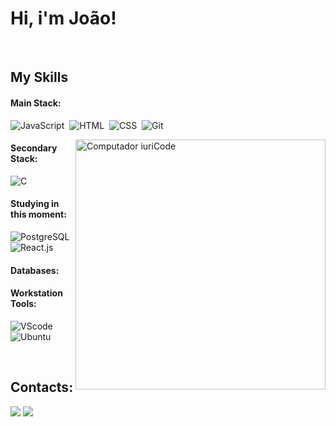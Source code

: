 
<h1>Hi, i'm João!</h1>

<!--<p align="center">I ❤️ solve great challenges using tech. <br><br> From backend development using Flask to frontend development using ReactTS, I am <strong>passionate to discover new stuffs</strong> and use them to create high quality solutions. Today, I'm a <strong>full stack initial-level developer</strong> focused on web development.</p>&nbsp; -->

<!-- <div  align="center" style="margin-bottom:100px"> -->
<!-- <img width=55% align="center"  src="https://github-readme-streak-stats.herokuapp.com?user=kyronsatt&theme=radical&mode=weekly" /> -->
<!-- <img width=40% align="center" src="https://github-readme-stats-git-main-joaovitorMVBR.vercel.app/api/top-langs/?username=kyronsatt&show_icons=true&theme=radical&layout=compact" /> -->
<!--  </div> -->
 
 &nbsp;
 &nbsp;



## My Skills

#### Main Stack:

![JavaScript](https://img.shields.io/badge/JavaScript-F7DF1E?style=for-the-badge&logo=javascript&logoColor=black)&nbsp;
![HTML](https://img.shields.io/badge/HTML5-E34F26?style=for-the-badge&logo=html5&logoColor=white)&nbsp;
![CSS](https://img.shields.io/badge/CSS3-1572B6?style=for-the-badge&logo=css3&logoColor=white)&nbsp;
![Git](https://img.shields.io/badge/GIT-E44C30?style=for-the-badge&logo=git&logoColor=white)&nbsp;

<img src="https://raw.githubusercontent.com/MicaelliMedeiros/micaellimedeiros/master/image/computer-illustration.png" min-width="400px" max-width="400px" width="400px" align="right" alt="Computador iuriCode">

#### Secondary Stack:

![C](https://img.shields.io/badge/C-00599C?style=for-the-badge&logo=c&logoColor=white)&nbsp;

#### Studying in this moment:

![PostgreSQL](https://img.shields.io/badge/PostgreSQL-000?style=for-the-badge&logo=postgresql)&nbsp;
![React.js](https://img.shields.io/badge/React-20232A?style=for-the-badge&logo=react&logoColor=61DAFB)&nbsp;


#### Databases:

#### Workstation Tools:

![VScode](https://img.shields.io/badge/vscode-4285F4?style=for-the-badge&logo=vscode&logoColor=white)&nbsp;
![Ubuntu](https://img.shields.io/badge/Ubuntu-E95420?style=for-the-badge&logo=ubuntu&logoColor=white)&nbsp;

&nbsp;
&nbsp;

## Contacts:

<div> 
<!-- <a href="https://www.instagram.com/rafa.alexandrino" target="_blank"><img src="https://img.shields.io/badge/-Instagram-%23E4405F?style=for-the-badge&logo=instagram&logoColor=white">
</a> -->
<a href = "mailto:contato.joaovitormvbr@gmail.com"> <img src="https://img.shields.io/badge/-Gmail-%23333?style=for-the-badge&logo=gmail&logoColor=white" target="_blank"></a>
<a href="https://www.linkedin.com/in/joao-vilas-boas-565b422a9/" target="_blank"><img src="https://img.shields.io/badge/-LinkedIn-%230077B5?style=for-the-badge&logo=linkedin&logoColor=white"  target="_blank"></a> 
<!-- <a href="https://medium.com/@joaovitorMVBR" target="_blank"><img src="https://img.shields.io/badge/-Medium-%23000000?style=for-the-badge&logo=medium&logoColor=white"  target="_blank"></a> 
</div>&nbsp;&nbsp; -->
 

  
  
<!-- <img width=100% src="https://capsule-render.vercel.app/api?type=waving&color=8F0D87&height=120&section=footer"/>
